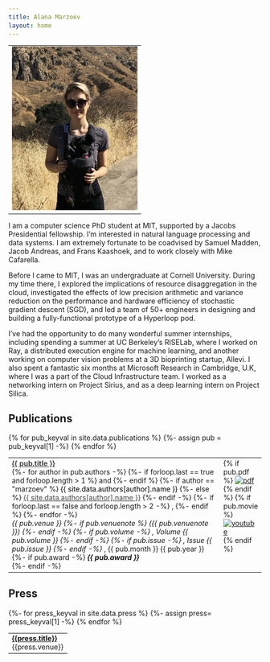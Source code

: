 ```yaml
---
title: Alana Marzoev
layout: home
---
```


<table border="0" cellpadding="0">
<td valign="top" style="min-width:250px;">
<img src="/assets/hiking.png" width="250">
</td>
</table>


I am a computer science PhD student at MIT, supported by a Jacobs Presidential fellowship. I’m interested in natural language processing and data systems. I am extremely fortunate to be coadvised by Samuel Madden, Jacob Andreas, and Frans Kaashoek, and to work closely with Mike Cafarella. 

Before I came to MIT, I was an undergraduate at Cornell University. During my time there,  I explored the implications of resource disaggregation in the cloud,  investigated the effects of low precision arithmetic and variance reduction on the performance and hardware efficiency of stochastic gradient descent (SGD), and led a team of 50+ engineers in designing and building a fully-functional prototype of a Hyperloop pod. 

I’ve had the opportunity to do many wonderful summer internships, including spending a summer at UC Berkeley’s RISELab, where I worked on Ray,  a distributed execution engine for machine learning, and another working on computer vision problems at a 3D bioprinting startup, Allevi. I also spent a fantastic six months at Microsoft Research in Cambridge, U.K, where I was a part of the Cloud Infrastructure team. I worked as a networking intern on Project Sirius, and as a deep learning intern on Project Silica. 


<h2 class="tableheading">Publications</h2>

<table border="0">
  {% for pub_keyval in site.data.publications %}
    <tr>
      {%- assign pub = pub_keyval[1] -%}
      <td>
        <b><a href="{{pub_keyval[0]}}.html" style="color: #464646">{{ pub.title }}</a></b><br/>
        {%- for author in pub.authors -%}
          {%- if forloop.last == true and forloop.length > 1 %}
            and
          {%- endif %}
          {%- if author == "marzoev" %}
            <font color="#000000">{{ site.data.authors[author].name }}</font>
          {%- else %}
            <a href="{{- site.data.authors[author].site -}}" style="color: #464646">{{ site.data.authors[author].name }}</a>
          {%- endif -%}
          {%- if forloop.last == false and forloop.length > 2 -%}
            ,
          {%- endif %}
        {%- endfor -%}<br/>
        <i>{{ pub.venue }}
        {%- if pub.venuenote %}
        ({{ pub.venuenote }})
        {%- endif -%}
        {%- if pub.volume -%}
        , Volume {{ pub.volume }}
        {%- endif -%}
        {%- if pub.issue -%}
        , Issue {{ pub.issue }}
        {%- endif -%}
        </i>, {{ pub.month }} {{ pub.year }}<br/>
        {%- if pub.award -%}
          <i><b>{{ pub.award }}</b></i><br/>
        {%- endif -%}
      </td>
      <td valign="top" width="20">
        {% if pub.pdf %}
          <a href="{{ pub.pdf }}"><img src="/assets/pdf.png" alt="pdf" /></a>
        {% endif %}
        {% if pub.movie %}
          <a href="{{ pub.movie }}"><img src="/assets/movie.png" alt="youtube" /></a>
        {% endif %}
      </td>
    </tr>
{% endfor %}
</table>


<h2 class="tableheading">Press</h2>

<table border="0">
{%- for press_keyval in site.data.press %}
  {%- assign press= press_keyval[1] -%}
  <tr>
  <td> 
    <b><a href="{{press.url}}">{{press.title}}</a></b><br/>{{press.venue}}
  </td>
  </tr>
{% endfor %}
</table>

